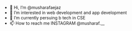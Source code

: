 - 👋 Hi, I’m @musharafaejaz
- 👀 I’m interested in web development and app development
- 🌱 I’m currently persuing b tech in CSE
- 📫 How to reach me INSTAGRAM @musharaf.__

<!---
musharafaejaz/musharafaejaz is a ✨ special ✨ repository because its `README.md` (this file) appears on your GitHub profile.
You can click the Preview link to take a look at your changes.
--->
